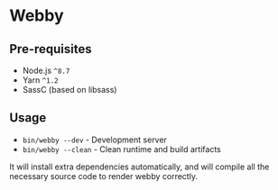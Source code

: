 # Webby

## Pre-requisites

* Node.js `^8.7`
* Yarn `^1.2`
* SassC (based on libsass)


## Usage

- `bin/webby --dev` - Development server
- `bin/webby --clean` - Clean runtime and build artifacts

It will install extra dependencies automatically, and will compile all the
necessary source code to render webby correctly.
